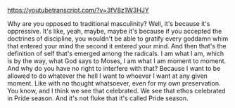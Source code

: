 https://youtubetranscript.com/?v=3fV8z1W3HJY

 Why are you opposed to traditional masculinity? Well, it's because it's oppressive. It's like, yeah, maybe, maybe it's because if you accepted the doctrines of discipline, you wouldn't be able to gratify every goddamn whim that entered your mind the second it entered your mind. And then that's the definition of self that's emerged among the radicals. I am what I am, which is by the way, what God says to Moses, I am what I am moment to moment. And why do you have no right to interfere with that? Because I want to be allowed to do whatever the hell I want to whoever I want at any given moment. Like with no thought whatsoever, even for my own preservation. You know, and I think we see that celebrated. We see that ethos celebrated in Pride season. And it's not fluke that it's called Pride season.